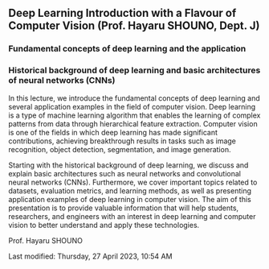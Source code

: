 ## Deep Learning Introduction with a Flavour of Computer Vision (Prof. Hayaru SHOUNO, Dept. J)

### Fundamental concepts of deep learning and the application

### Historical background of deep learning and basic architectures of neural networks (CNNs)

In this lecture, we introduce the fundamental concepts of deep learning and several application examples in the field of computer vision. Deep learning is a type of machine learning algorithm that enables the learning of complex patterns from data through hierarchical feature extraction. Computer vision is one of the fields in which deep learning has made significant contributions, achieving breakthrough results in tasks such as image recognition, object detection, segmentation, and image generation. 

Starting with the historical background of deep learning, we discuss and explain basic architectures such as neural networks and convolutional neural networks (CNNs). Furthermore, we cover important topics related to datasets, evaluation metrics, and learning methods, as well as presenting application examples of deep learning in computer vision. The aim of this presentation is to provide valuable information that will help students, researchers, and engineers with an interest in deep learning and computer vision to better understand and apply these technologies.

Prof. Hayaru SHOUNO

Last modified: Thursday, 27 April 2023, 10:54 AM
